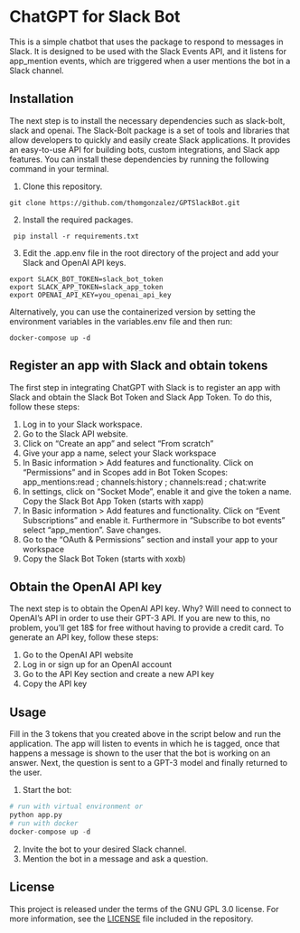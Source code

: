 # ChatGPT for Slack Bot

This is a simple chatbot that uses the  package to respond to messages in Slack. It is designed to be used with the Slack Events API, and it listens for app_mention events, which are triggered when a user mentions the bot in a Slack channel.

## Installation
The next step is to install the necessary dependencies such as slack-bolt, slack and openai. The Slack-Bolt package is a set of tools and libraries that allow developers to quickly and easily create Slack applications. It provides an easy-to-use API for building bots, custom integrations, and Slack app features. You can install these dependencies by running the following command in your terminal.

1. Clone this repository.
  ```
  git clone https://github.com/thomgonzalez/GPTSlackBot.git
  ```
2. Install the required packages.
  ```
   pip install -r requirements.txt
  ```
3. Edit the .app.env file in the root directory of the project and add your Slack and OpenAI API keys.
  ```
  export SLACK_BOT_TOKEN=slack_bot_token
  export SLACK_APP_TOKEN=slack_app_token
  export OPENAI_API_KEY=you_openai_api_key
  ```
Alternatively, you can use the containerized version by setting the environment variables in the variables.env file and then run:
  ```
  docker-compose up -d
  ```

## Register an app with Slack and obtain tokens
The first step in integrating ChatGPT with Slack is to register an app with Slack and obtain the Slack Bot Token and Slack App Token. To do this, follow these steps:

1. Log in to your Slack workspace.
2. Go to the Slack API website.
3. Click on “Create an app” and select “From scratch”
4. Give your app a name, select your Slack workspace
5. In Basic information > Add features and functionality. Click on “Permissions” and in Scopes add in Bot Token Scopes: app_mentions:read ; channels:history ; channels:read ; chat:write
6. In settings, click on “Socket Mode”, enable it and give the token a name. Copy the Slack Bot App Token (starts with xapp)
7. In Basic information > Add features and functionality. Click on “Event Subscriptions” and enable it. Furthermore in “Subscribe to bot events” select “app_mention”. Save changes.
8. Go to the “OAuth & Permissions” section and install your app to your workspace
9. Copy the Slack Bot Token (starts with xoxb)

## Obtain the OpenAI API key
The next step is to obtain the OpenAI API key. Why? Will need to connect to OpenAI’s API in order to use their GPT-3 API. If you are new to this, no problem, you’ll get 18$ for free without having to provide a credit card. To generate an API key, follow these steps:

1. Go to the OpenAI API website
2. Log in or sign up for an OpenAI account
3. Go to the API Key section and create a new API key
4. Copy the API key

## Usage
Fill in the 3 tokens that you created above in the script below and run the application. The app will listen to events in which he is tagged, once that happens a message is shown to the user that the bot is working on an answer. Next, the question is sent to a GPT-3 model and finally returned to the user.

1. Start the bot:
```python
# run with virtual environment or 
python app.py
# run with docker
docker-compose up -d
```
2. Invite the bot to your desired Slack channel.
3. Mention the bot in a message and ask a question.

## License
This project is released under the terms of the GNU GPL 3.0 license. For more information, see the [LICENSE](LICENSE) file included in the repository.
